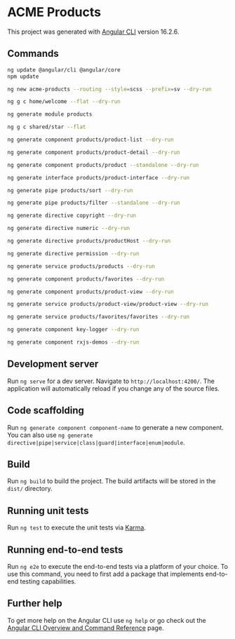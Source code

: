 # ACME Products

This project was generated with [Angular CLI](https://github.com/angular/angular-cli) version 16.2.6.

## Commands

```bash
ng update @angular/cli @angular/core
npm update

ng new acme-products --routing --style=scss --prefix=sv --dry-run

ng g c home/welcome --flat --dry-run

ng generate module products

ng g c shared/star --flat

ng generate component products/product-list --dry-run

ng generate component products/product-detail --dry-run

ng generate component products/product --standalone --dry-run

ng generate interface products/product-interface --dry-run

ng generate pipe products/sort --dry-run

ng generate pipe products/filter --standalone --dry-run

ng generate directive copyright --dry-run

ng generate directive numeric --dry-run

ng generate directive products/productHost --dry-run

ng generate directive permission --dry-run

ng generate service products/products --dry-run

ng generate component products/favorites --dry-run

ng generate component products/product-view --dry-run

ng generate service products/product-view/product-view --dry-run

ng generate service products/favorites/favorites --dry-run

ng generate component key-logger --dry-run

ng generate component rxjs-demos --dry-run

```

## Development server

Run `ng serve` for a dev server. Navigate to `http://localhost:4200/`. The application will automatically reload if you change any of the source files.

## Code scaffolding

Run `ng generate component component-name` to generate a new component. You can also use `ng generate directive|pipe|service|class|guard|interface|enum|module`.

## Build

Run `ng build` to build the project. The build artifacts will be stored in the `dist/` directory.

## Running unit tests

Run `ng test` to execute the unit tests via [Karma](https://karma-runner.github.io).

## Running end-to-end tests

Run `ng e2e` to execute the end-to-end tests via a platform of your choice. To use this command, you need to first add a package that implements end-to-end testing capabilities.

## Further help

To get more help on the Angular CLI use `ng help` or go check out the [Angular CLI Overview and Command Reference](https://angular.io/cli) page.
